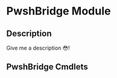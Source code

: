 ﻿---
Module Name: PwshBridge
Module Guid: 9d3d102f-071b-44d2-98a2-09e2b836f4cd
Download Help Link:
Help Version: 1.0.0.0
Locale: en-US
---

# PwshBridge Module

## Description

Give me a description 😳!

## PwshBridge Cmdlets

